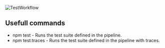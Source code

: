 ![TestWorkflow](https://github.com/csum112/BlockchainHW0/blob/master/.github/workflows/quality_gate.yml/badge.svg)

## Usefull commands
* npm test - Runs the test suite defined in the pipeline.
* npm test:traces - Runs the test suite defined in the pipeline with traces.
